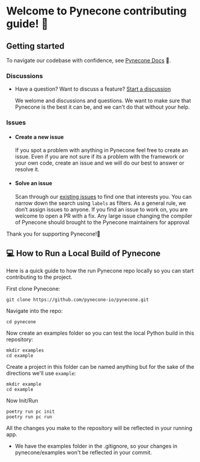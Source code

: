 # Welcome to Pynecone contributing guide! 🥳

## Getting started

To navigate our codebase with confidence, see [Pynecone Docs](https://pynecone.io/docs/getting-started/introduction) :confetti_ball:. 

### Discussions

- Have a question? Want to discuss a feature? [Start a discussion](https://github.com/pynecone-io/pynecone/discussions)

    We welome and discussions and questions. We want to make sure that Pynecone is the best it can be, and we can't do that without your help.

### Issues

* #### Create a new issue

    If you spot a problem with anything in Pynecone feel free to create an issue. Even if you are not sure if its a problem with the framework or your own code, create an issue and we will do our best to answer or resolve it.

* #### Solve an issue

    Scan through our [existing issues](https://github.com/pynecone-io/pynecone/issues) to find one that interests you. You can narrow down the search using `labels` as filters. As a general rule, we don’t assign issues to anyone. If you find an issue to work on, you are welcome to open a PR with a fix. Any large issue changing the compiler of Pynecone should brought to the Pynecone maintainers for approval

Thank you for supporting Pynecone!🎊

## 💻 How to Run a Local Build of Pynecone 
Here is a quick guide to how the run Pynecone repo locally so you can start contributing to the project.

First clone Pynecone:
```
git clone https://github.com/pynecone-io/pynecone.git
```

Navigate into the repo:
```
cd pynecone
```

Now create an examples folder so you can test the local Python build in this repository:
```
mkdir examples
cd example
```

Create a project in this folder can be named anything but for the sake of the directions we'll use `example`:
```
mkdir example
cd example
```

Now Init/Run
```
poetry run pc init
poetry run pc run
```

All the changes you make to the repository will be reflected in your running app.
* We have the examples folder in the .gitignore, so your changes in pynecone/examples won't be reflected in your commit.



